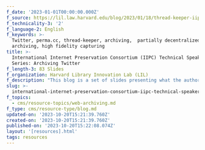 ```yaml
---
f_date: '2023-01-01T00:00:00.000Z'
f_source: https://lil.law.harvard.edu/blog/2023/01/18/thread-keeper-iipc-webinar/
f_technicality-3: '2'
f_language-2: English
f_keywords: >-
  Twitter, perma.cc, thread-keeper, archiving,  partially decentralized
  archiving, high fidelity capturing
title: >-
  International Internet Preservation Consortium (IIPC) Technical Speaker
  Series: Archiving Twitter
f_length-3: 83 Slides
f_organization: Harvard Library Innovation Lab (LIL)
f_description: "This blog is a set of slides presenting what the author learned while building thread-keeper, the experimental open-source software behind social.perma.cc,\_allowing for high-fidelity captures of twitter.com urls as\_“sealed”\_PDFs."
slug: >-
  international-internet-preservation-consortium-iipc-technical-speaker-series-archiving-twitter
f_topics:
  - cms/resource-topics/web-archiving.md
f_type: cms/resource-type/blog.md
updated-on: '2023-10-20T15:21:39.760Z'
created-on: '2023-10-20T15:21:39.760Z'
published-on: '2023-10-20T15:22:08.074Z'
layout: '[resources].html'
tags: resources
---
```




